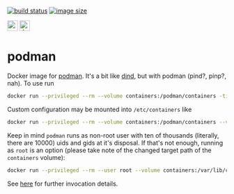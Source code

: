 [![build status](https://github.com/e-karge/toolbelt/actions/workflows/build.yaml/badge.svg)](https://github.com/e-karge/toolbelt/actions/workflows/build.yaml)
[![image size](https://img.shields.io/docker/image-size/toolbelt/podman/latest?logo=docker)](https://hub.docker.com/repository/docker/toolbelt/podman)

[<img height="24" width="24" src="https://unpkg.com/simple-icons@4/icons/github.svg" alt="source code">](https://github.com/e-karge/toolbelt/tree/master/podman)
[<img height="24" width="24" src="https://unpkg.com/simple-icons@4/icons/docker.svg" alt="docker image">](https://hub.docker.com/repository/docker/toolbelt/podman)

podman
=======

Docker image for [podman](https://podman.io/).
It's a bit like [dind](https://hub.docker.com/_/docker),
but with podman (pind?, pinp?, nah). To use run

```bash
docker run --privileged --rm --volume containers:/podman/containers -ti toolbelt/podman
```

Custom configuration may be mounted into `/etc/containers` like

```bash
docker run --privileged --rm --volume containers:/podman/containers --volume containers-config:/etc/containers:ro -ti toolbelt/podman
```

Keep in mind `podman` runs as non-root user with ten of thousands
(literally, there are 10000) uids and gids at it's disposal.
If that's not enough, running as `root` is an option (please take
note of the changed target path of the `containers` volume):

```bash
docker run --privileged --rm --user root --volume containers:/var/lib/containers -ti toolbelt/podman
```

See [here](http://docs.podman.io/en/latest/Commands.html)
for further invocation details.
